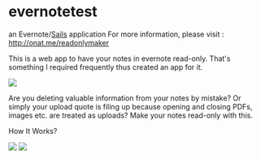 # evernotetest

an Evernote/[Sails](http://sailsjs.org) application
For more information, please visit : http://onat.me/readonlymaker

This is a web app to have your notes in evernote read-only. That's something I required frequently thus created an app for it.

![](http://onat.me/onatbas.github.io/Logomakr_2Xu2q4.png)

Are you deleting valuable information from your notes by mistake? Or simply your upload quote is filing up because opening and closing PDFs, images etc. are treated as uploads? Make your notes read-only with this.

How It Works?

![](https://media.giphy.com/media/xUPGcovmwWWgL1Doje/giphy.gif)
![](https://media.giphy.com/media/xUPGcG3GBaRjEg66Va/giphy.gif)
